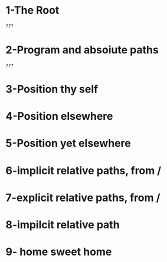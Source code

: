 # 1-The Root

```bash
???
```

# 2-Program and absoiute paths

```
???
```



# 3-Position thy self



# 4-Position elsewhere



# 5-Position yet elsewhere



# 6-implicit relative paths, from /



# 7-explicit relative paths, from /



# 8-impilcit relative path



# 9- home sweet home




